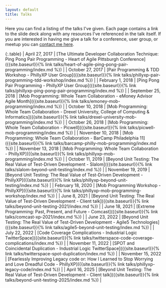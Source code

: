 ```yaml
---
layout: default
title: Talks 
---
```


Here you can find a listing of the talks I've given. Each page contains a link to the slide deck along with any resources I've referenced in the talk itself. If you are interested in having me give a talk for a conference, user group, or meetup you can [contact me here]({{site.baseurl}}/#contact).

{:.table}
| April 27, 2017 | [The Ultimate Developer Collaboration Technique: Ping Pong Pair Programming - Heart of Agile Pittsburgh Conference]({{site.baseurl}}{%  link talks/heart-of-agile-ping-pong-pair-programming/index.md %}) |
| October 27, 2017 | [Pair Programming & TDD Workshop - PhillyXP User Group]({{site.baseurl}}{% link talks/phillyxp-pair-programming-tdd-workshop/index.md %}) |
| February 1, 2018 | [Ping Pong Pair Programming - PhillyXP User Group]({{site.baseurl}}{% link talks/phillyxp-ping-pong-pair-programming/index.md %}) |
| September 25, 2018 | [Mob Programming: Whole Team Collaboration - eMoney Advisor Agile Month]({{site.baseurl}}{% link talks/emoney-mob-programming/index.md %}) |
| October 10, 2018 | [Mob Programming: Whole Team Collaboration - Drexel University, College of Computing & Informatics]({{site.baseurl}}{% link talks/drexel-university-mob-programming/index.md %}) |
| October 26, 2018 | [Mob Programming: Whole Team Collaboration - Picwell]({{site.baseurl}}{% link talks/picwell-mob-programming/index.md %}) |
| November 10, 2018 | [Mob Programming: Whole Team Collaboration - BarCamp Philadelphia 11]({{site.baseurl}}{% link talks/barcamp-philly-mob-programming/index.md %}) |
| November 13, 2018 | [Mob Programming: Whole Team Collaboration - PhillyXP]({{site.baseurl}}{% link talks/phillyxp-mob-programming/index.md %}) |
| October 11, 2019 | [Beyond Unit Testing: The Real Value of Test-Driven Development - Slalom]({{site.baseurl}}{% link talks/slalom-beyond-unit-testing/index.md %}) |
| November 19, 2019 | [Beyond Unit Testing: The Real Value of Test-Driven Development - PhillyXP]({{site.baseurl}}{% link talks/phillyxp-beyond-unit-testing/index.md %}) |
| February 18, 2020 | [Mob Programming Workshop - PhillyXP]({{site.baseurl}}{% link talks/phillyxp-mob-programming-workshop/index.md %}) |
| June 8, 2021 | [Beyond Unit Testing: The Real Value of Test-Driven Development - Client talk]({{site.baseurl}}{% link talks/beyond-unit-testing-2021/index.md %}) |
| June 18, 2021 | [Extreme Programming: Past, Present, and Future - Comcast]({{site.baseurl}}{% link talks/comcast-xp-2021/index.md %}) |
| June 23, 2022 | [Beyond Unit Testing: The Real Value of Test-Driven Development - Agile5 Technologies]({{site.baseurl}}{% link talks/agile5-beyond-unit-testing/index.md %}) |
| July 22, 2022 | [Code Coverage Complications - Industrial Logic TwitterSpace]({{site.baseurl}}{% link talks/twitterspace-code-coverage-complications/index.md %}) |
| November 11, 2022 | [SPOT and Coincidental Duplication - Industrial Logic TwitterSpace]({{site.baseurl}}{% link talks/twitterspace-spot-duplication/index.md %}) |
| November 15, 2022 | [Fearlessly Improving Legacy code or: How I Learned to Stop Worrying and Love Dreadful Code - PhillyXP]({{site.baseurl}}{% link talks/phillyxp-legacy-code/index.md %}) |
| April 16, 2025 | [Beyond Unit Testing: The Real Value of Test-Driven Development - Client talk]({{site.baseurl}}{% link talks/beyond-unit-testing-2025/index.md %}) |